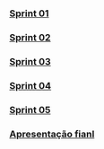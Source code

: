 ### [Sprint 01](_docs/classes/01.sprint/class.md)

### [Sprint 02](_docs/classes/02.sprint/class.md)

### [Sprint 03](_docs/classes/03.sprint/class.md)

### [Sprint 04](_docs/classes/04.sprint/class.md)

### [Sprint 05](_docs/classes/05.sprint/class.md)
### [Apresentação fianl](_docs/classes/06.sprint/class.md)
